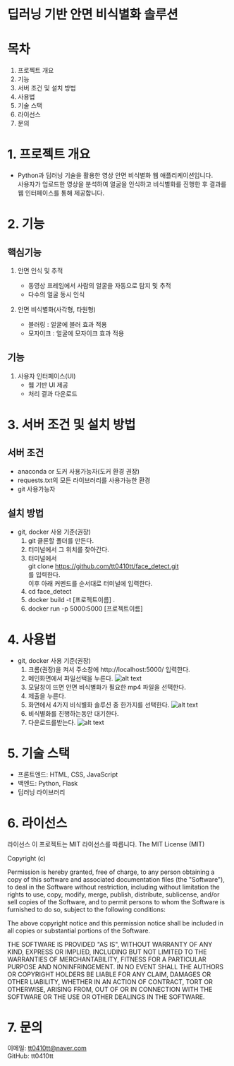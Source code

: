 # 딥러닝 기반 안면 비식별화 솔루션

# 목차
1. 프로젝트 개요
2. 기능
3. 서버 조건 및 설치 방법
4. 사용법
5. 기술 스택
6. 라이선스
7. 문의

# 1. 프로젝트 개요
- Python과 딥러닝 기술을 활용한 영상 안면 비식별화 웹 애플리케이션입니다.  
사용자가 업로드한 영상을 분석하여 얼굴을 인식하고 비식별화를 진행한 후 결과를 웹 인터페이스를 통해 제공합니다.

# 2. 기능
## 핵심기능 
1. 안면 인식 및 추적
    - 동영상 프레임에서 사람의 얼굴을 자동으로 탐지 및 추적    
    - 다수의 얼굴 동시 인식

2. 안면 비식별화(사각형, 타원형)
    - 블러링 : 얼굴에 블러 효과 적용
    - 모자이크 : 얼굴에 모자이크 효과 적용

## 기능
1. 사용자 인터페이스(UI)
    - 웹 기반 UI 제공
    - 처리 결과 다운로드

# 3. 서버 조건 및 설치 방법
## 서버 조건
- anaconda or 도커 사용가능자(도커 환경 권장)  
- requests.txt의 모든 라이브러리를 사용가능한 환경  
- git 사용가능자  

## 설치 방법
- git, docker 사용 기준(권장)
    1. git 클론할 폴더를 만든다.  
    2. 터미널에서 그 위치를 찾아간다.  
    3. 터미널에서  
    git clone https://github.com/tt0410tt/face_detect.git  
    를 입력한다.  
    이후 아래 커멘드를 순서대로 터미널에 입력한다.
    4. cd face_detect  
    5. docker build -t [프로젝트이름] .  
    6. docker run -p 5000:5000 [프로젝트이름]  


# 4. 사용법
- git, docker 사용 기준(권장)
    1. 크롬(권장)을 켜서 주소창에 http://localhost:5000/ 입력한다.
    2. 메인화면에서 파일선택을 누른다.
    ![alt text](readme_imeges/n1.png)
    3. 모달창이 뜨면 안면 비식별화가 필요한 mp4 파일을 선택한다.
    4. 제출을 누른다.
    5. 화면에서 4가지 비식별화 솔루션 중 한가지를 선택한다.
    ![alt text](readme_imeges/n2.png)
    6. 비식별화를 진행하는동안 대기한다.
    7. 다운로드를받는다.
    ![alt text](readme_imeges/n3.png)
    

# 5. 기술 스택
- 프론트엔드: HTML, CSS, JavaScript
- 백엔드: Python, Flask
- 딥러닝 라이브러리

# 6. 라이선스
라이선스
이 프로젝트는 MIT 라이선스를 따릅니다. 
The MIT License (MIT)

Copyright (c) <year> <copyright holders>

Permission is hereby granted, free of charge, to any person obtaining a copy of this software and associated documentation files (the "Software"), to deal in the Software without restriction, including without limitation the rights to use, copy, modify, merge, publish, distribute, sublicense, and/or sell copies of the Software, and to permit persons to whom the Software is furnished to do so, subject to the following conditions:

The above copyright notice and this permission notice shall be included in all copies or substantial portions of the Software.

THE SOFTWARE IS PROVIDED "AS IS", WITHOUT WARRANTY OF ANY KIND, EXPRESS OR IMPLIED, INCLUDING BUT NOT LIMITED TO THE WARRANTIES OF MERCHANTABILITY, FITNESS FOR A PARTICULAR PURPOSE AND NONINFRINGEMENT. IN NO EVENT SHALL THE AUTHORS OR COPYRIGHT HOLDERS BE LIABLE FOR ANY CLAIM, DAMAGES OR OTHER LIABILITY, WHETHER IN AN ACTION OF CONTRACT, TORT OR OTHERWISE, ARISING FROM, OUT OF OR IN CONNECTION WITH THE SOFTWARE OR THE USE OR OTHER DEALINGS IN THE SOFTWARE.

# 7. 문의
이메일: tt0410tt@naver.com  
GitHub: tt0410tt